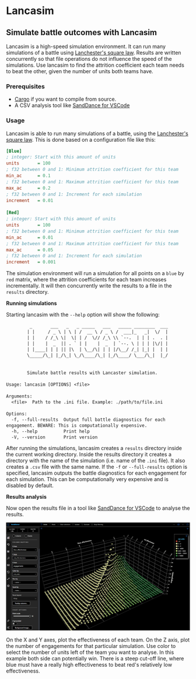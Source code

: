 # Lancasim

## Simulate battle outcomes with Lancasim

Lancasim is a high-speed simulation environment. It can run many simulations of a battle using [Lanchester's square law](https://en.wikipedia.org/wiki/Lanchester%27s_laws). Results are written concurrently so that file operations do not influence the speed of the simulations. Use lancasim to find the attrition coefficient each team needs to beat the other, given the number of units both teams have.

### Prerequisites

- [Cargo](https://www.rust-lang.org/learn/get-started) if you want to compile from source.
- A CSV analysis tool like [SandDance for VSCode](https://marketplace.visualstudio.com/items?itemName=msrvida.vscode-sanddance)

### Usage

Lancasim is able to run many simulations of a battle, using the [Lanchester's square law](https://en.wikipedia.org/wiki/Lanchester%27s_laws). This is done based on a configuration file like this:

```ini
[Blue]
; integer: Start with this amount of units
units       = 100
; f32 between 0 and 1: Minimum attrition coefficient for this team
min_ac      = 0.1
; f32 between 0 and 1: Maximum attrition coefficient for this team
max_ac      = 0.2
; f32 between 0 and 1: Increment for each simulation
increment   = 0.01

[Red]
; integer: Start with this amount of units
units       = 100
; f32 between 0 and 1: Minimum attrition coefficient for this team
min_ac      = 0.01
; f32 between 0 and 1: Maximum attrition coefficient for this team
max_ac      = 0.05
; f32 between 0 and 1: Increment for each simulation
increment   = 0.001
```

The simulation environment will run a simulation for all points on a `blue` by `red` matrix, where the attrition coefficients for each team increases incrementally. It will then concurrently write the results to a file in the `results` directory.

**Running simulations**

Starting lancasim with the `--help` option will show the following:

```
         _       ___   _   _ _____   ___   _____ ________  ___
        | |     / _ \ | \ | /  __ \ / _ \ /  ___|_   _|  \/  |
        | |    / /_\ \|  \| | /  \// /_\ \\ `--.  | | | .  . |
        | |    |  _  || . ` | |    |  _  | `--. \ | | | |\/| |
        | |____| | | || |\  | \__/\| | | |/\__/ /_| |_| |  | |
        \_____/\_| |_/\_| \_/\____/\_| |_/\____/ \___/\_|  |_/


        Simulate battle results with Lancaster simulation.

Usage: lancasim [OPTIONS] <file>

Arguments:
  <file>  Path to the .ini file. Example: ./path/to/file.ini

Options:
  -f, --full-results  Output full battle diagnostics for each engagement. BEWARE: This is computationally expensive.
  -h, --help          Print help
  -V, --version       Print version
```

After running the simulations, lancasim creates a `results` directory inside the current working directory. Inside the results directory it creates a directory with the name of the simulation (i.e. name of the `.ini` file). It also creates a `.csv` file with the same name. If the `-f` or `--full-results` option is specified, lancasim outputs the battle diagnostics for each engagement for each simulation. This can be computationally very expensive and is disabled by default.

**Results analysis**

Now open the results file in a tool like [SandDance for VSCode](https://marketplace.visualstudio.com/items?itemName=msrvida.vscode-sanddance) to analyse the results.

![SandDance Results](./img/sanddance.PNG)

On the X and Y axes, plot the effectiveness of each team. On the Z axis, plot the number of engagements for that particular simulation. Use color to select the number of units left of the team you want to analyse. In this example both side can potentially win. There is a steep cut-off line, where blue must have a really high effectiveness to beat red's relatively low effectiveness.